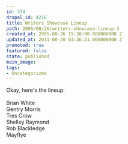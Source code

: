 ```yaml
---
id: 374
drupal_id: 4216
title: Writers Showcase Lineup
path: 2005/08/26/writers-showcase-lineup-3
created_at: 2005-08-26 19:30:00.000000000 Z
updated_at: 2011-08-20 03:36:31.000000000 Z
promoted: true
featured: false
state: published
main_image: 
tags:
- Uncategorized
---
```

Okay, here's the lineup:<br /><br />Brian White<br />Gentry Morris<br />Tres Crow<br />Shelley Raymond<br />Rob Blackledge<br />Mayflye
